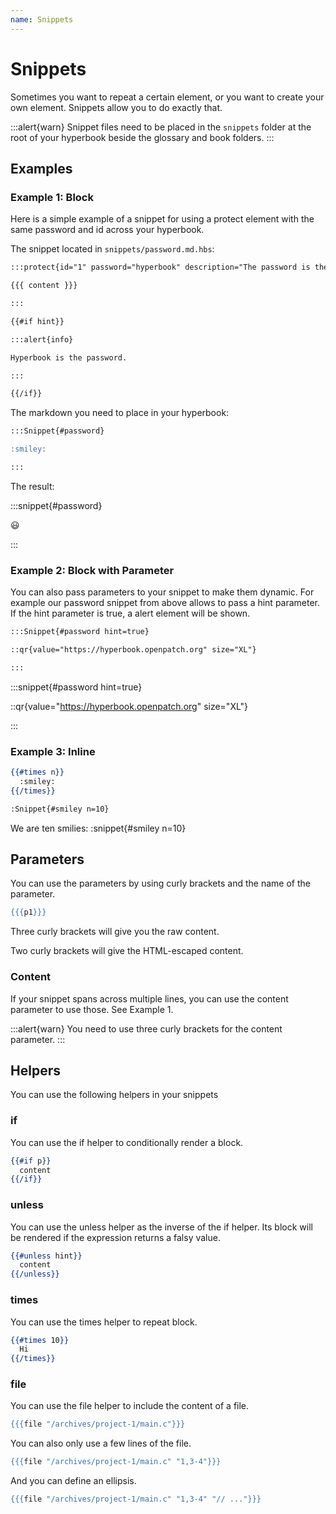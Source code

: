 ```yaml
---
name: Snippets
---
```


# Snippets

Sometimes you want to repeat a certain element, or you want to create
your own element. Snippets allow you to do exactly that.

:::alert{warn}
Snippet files need to be placed in the `snippets` folder at the root of
your hyperbook beside the glossary and book folders.
:::

## Examples

### Example 1: Block

Here is a simple example of a snippet for using a protect element with
the same password and id across your hyperbook.

The snippet located in `snippets/password.md.hbs`:

```md
:::protect{id="1" password="hyperbook" description="The password is the name of this project."}

{{{ content }}}

:::

{{#if hint}}

:::alert{info}

Hyperbook is the password.

:::

{{/if}}
```

The markdown you need to place in your hyperbook:

```md
:::Snippet{#password}

:smiley:

:::
```

The result:

:::snippet{#password}

:smiley:

:::

### Example 2: Block with Parameter

You can also pass parameters to your snippet to make them dynamic. For
example our password snippet from above allows to pass a hint
parameter. If the hint parameter is true, a alert element will be shown.

```md
:::Snippet{#password hint=true}

::qr{value="https://hyperbook.openpatch.org" size="XL"}

:::
```

:::snippet{#password hint=true}

::qr{value="https://hyperbook.openpatch.org" size="XL"}

:::

### Example 3: Inline

```hbs
{{#times n}}
  :smiley:
{{/times}}
```

```md
:Snippet{#smiley n=10}
```

We are ten smilies: :snippet{#smiley n=10}

## Parameters

You can use the parameters by using curly brackets and the name of the
parameter.

```hbs
{{{p1}}}
```

Three curly brackets will give you the raw content.

Two curly brackets will give the HTML-escaped content.

### Content

If your snippet spans across multiple lines, you can use the content
parameter to use those. See Example 1.

:::alert{warn}
You need to use three curly brackets for the content parameter.
:::

## Helpers

You can use the following helpers in your snippets

### if

You can use the if helper to conditionally render a block.

```hbs
{{#if p}}
  content
{{/if}}
```

### unless

You can use the unless helper as the inverse of the if helper. Its block will be rendered if the expression returns a falsy value.

```hbs
{{#unless hint}}
  content
{{/unless}}
```

### times

You can use the times helper to repeat block.

```hbs
{{#times 10}}
  Hi
{{/times}}
```

### file

You can use the file helper to include the content of a file.

```hbs
{{{file "/archives/project-1/main.c"}}}
```

You can also only use a few lines of the file.

```hbs
{{{file "/archives/project-1/main.c" "1,3-4"}}}
```

And you can define an ellipsis.

```hbs
{{{file "/archives/project-1/main.c" "1,3-4" "// ..."}}}
```
